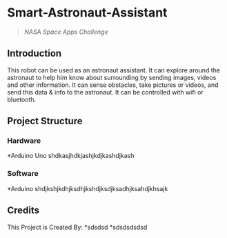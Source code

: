 # Smart-Astronaut-Assistant
>*NASA Space Apps Challenge*

## Introduction
 This robot can be used as an astronaut assistant. It can explore around the astronaut to help him know about surrounding by sending images, videos and other information. It can sense obstacles, take pictures or videos,  and send this data &amp; info to the astronaut. It can be controlled with wifi or bluetooth.

## Project Structure
### Hardware
*Arduino Uno
shdkasjhdkjashjkdjkashdjkash

### Software
*Arduino 
shdjkshjkdhjksdhjkshdjksdjksadhjksahdjkhsajk

## Credits
This Project is Created By:
*sdsdsd
*sdsdsdsdsd
 
